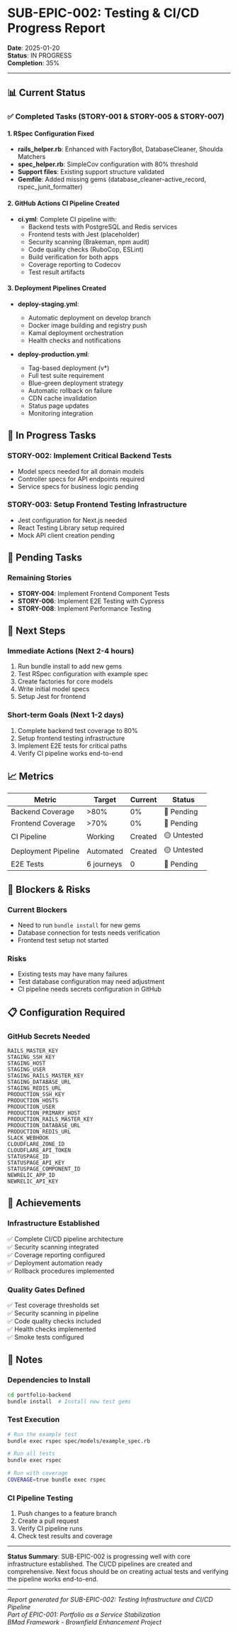 # SUB-EPIC-002: Testing & CI/CD Progress Report

**Date**: 2025-01-20  
**Status**: IN PROGRESS  
**Completion**: 35%  

---

## 📊 Current Status

### ✅ Completed Tasks (STORY-001 & STORY-005 & STORY-007)

#### 1. RSpec Configuration Fixed
- **rails_helper.rb**: Enhanced with FactoryBot, DatabaseCleaner, Shoulda Matchers
- **spec_helper.rb**: SimpleCov configuration with 80% threshold
- **Support files**: Existing support structure validated
- **Gemfile**: Added missing gems (database_cleaner-active_record, rspec_junit_formatter)

#### 2. GitHub Actions CI Pipeline Created
- **ci.yml**: Complete CI pipeline with:
  - Backend tests with PostgreSQL and Redis services
  - Frontend tests with Jest (placeholder)
  - Security scanning (Brakeman, npm audit)
  - Code quality checks (RuboCop, ESLint)
  - Build verification for both apps
  - Coverage reporting to Codecov
  - Test result artifacts

#### 3. Deployment Pipelines Created
- **deploy-staging.yml**: 
  - Automatic deployment on develop branch
  - Docker image building and registry push
  - Kamal deployment orchestration
  - Health checks and notifications
  
- **deploy-production.yml**:
  - Tag-based deployment (v*)
  - Full test suite requirement
  - Blue-green deployment strategy
  - Automatic rollback on failure
  - CDN cache invalidation
  - Status page updates
  - Monitoring integration

## 🔄 In Progress Tasks

### STORY-002: Implement Critical Backend Tests
- Model specs needed for all domain models
- Controller specs for API endpoints required
- Service specs for business logic pending

### STORY-003: Setup Frontend Testing Infrastructure
- Jest configuration for Next.js needed
- React Testing Library setup required
- Mock API client creation pending

## 📝 Pending Tasks

### Remaining Stories
- **STORY-004**: Implement Frontend Component Tests
- **STORY-006**: Implement E2E Testing with Cypress
- **STORY-008**: Implement Performance Testing

## 🎯 Next Steps

### Immediate Actions (Next 2-4 hours)
1. Run bundle install to add new gems
2. Test RSpec configuration with example spec
3. Create factories for core models
4. Write initial model specs
5. Setup Jest for frontend

### Short-term Goals (Next 1-2 days)
1. Complete backend test coverage to 80%
2. Setup frontend testing infrastructure
3. Implement E2E tests for critical paths
4. Verify CI pipeline works end-to-end

## 📈 Metrics

| Metric | Target | Current | Status |
|--------|--------|---------|---------|
| Backend Coverage | >80% | 0% | 🔴 Pending |
| Frontend Coverage | >70% | 0% | 🔴 Pending |
| CI Pipeline | Working | Created | 🟡 Untested |
| Deployment Pipeline | Automated | Created | 🟡 Untested |
| E2E Tests | 6 journeys | 0 | 🔴 Pending |

## 🚧 Blockers & Risks

### Current Blockers
- Need to run `bundle install` for new gems
- Database connection for tests needs verification
- Frontend test setup not started

### Risks
- Existing tests may have many failures
- Test database configuration may need adjustment
- CI pipeline needs secrets configuration in GitHub

## 📋 Configuration Required

### GitHub Secrets Needed
```
RAILS_MASTER_KEY
STAGING_SSH_KEY
STAGING_HOST
STAGING_USER
STAGING_RAILS_MASTER_KEY
STAGING_DATABASE_URL
STAGING_REDIS_URL
PRODUCTION_SSH_KEY
PRODUCTION_HOSTS
PRODUCTION_USER
PRODUCTION_PRIMARY_HOST
PRODUCTION_RAILS_MASTER_KEY
PRODUCTION_DATABASE_URL
PRODUCTION_REDIS_URL
SLACK_WEBHOOK
CLOUDFLARE_ZONE_ID
CLOUDFLARE_API_TOKEN
STATUSPAGE_ID
STATUSPAGE_API_KEY
STATUSPAGE_COMPONENT_ID
NEWRELIC_APP_ID
NEWRELIC_API_KEY
```

## 🎉 Achievements

### Infrastructure Established
✅ Complete CI/CD pipeline architecture  
✅ Security scanning integrated  
✅ Coverage reporting configured  
✅ Deployment automation ready  
✅ Rollback procedures implemented  

### Quality Gates Defined
✅ Test coverage thresholds set  
✅ Security scanning in pipeline  
✅ Code quality checks included  
✅ Health checks implemented  
✅ Smoke tests configured  

## 📝 Notes

### Dependencies to Install
```bash
cd portfolio-backend
bundle install  # Install new test gems
```

### Test Execution
```bash
# Run the example test
bundle exec rspec spec/models/example_spec.rb

# Run all tests
bundle exec rspec

# Run with coverage
COVERAGE=true bundle exec rspec
```

### CI Pipeline Testing
1. Push changes to a feature branch
2. Create a pull request
3. Verify CI pipeline runs
4. Check test results and coverage

---

**Status Summary**: SUB-EPIC-002 is progressing well with core infrastructure established. The CI/CD pipelines are created and comprehensive. Next focus should be on creating actual tests and verifying the pipeline works end-to-end.

---

*Report generated for SUB-EPIC-002: Testing Infrastructure and CI/CD Pipeline*  
*Part of EPIC-001: Portfolio as a Service Stabilization*  
*BMad Framework - Brownfield Enhancement Project*